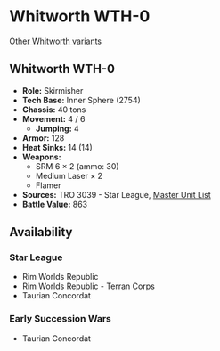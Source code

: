 # Whitworth WTH-0

[Other Whitworth variants](../whitworth.md)

## Whitworth WTH-0
- **Role:** Skirmisher
- **Tech Base:** Inner Sphere (2754)
- **Chassis:** 40 tons
- **Movement:** 4 / 6
  - **Jumping:** 4
- **Armor:** 128
- **Heat Sinks:** 14 (14)
- **Weapons:**
  - SRM 6 × 2 (ammo: 30)
  - Medium Laser × 2
  - Flamer
- **Sources:** TRO 3039 - Star League, [Master Unit List](http://masterunitlist.info/Unit/Details/3537/whitworth-wth-0)
- **Battle Value:** 863

## Availability

### Star League
- Rim Worlds Republic
- Rim Worlds Republic - Terran Corps
- Taurian Concordat

### Early Succession Wars
- Taurian Concordat

